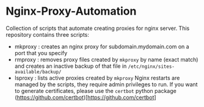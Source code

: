 # Nginx-Proxy-Automation
Collection of scripts that automate creating proxies for nginx server.
This repository contains three scripts:
- mkproxy : creates an nginx proxy for subdomain.mydomain.com on a port that you specify
- rmproxy : removes proxy files created by `mkproxy` by name (exact match) and creates an inactive backup of that file in `/etc/nginx/sites-available/backup/`
- lsproxy : lists active proxies created by `mkproxy`
Nginx restarts are managed by the scripts, they require admin privileges to run.
If you want to generate certificates, please use the `certbot` python package (https://github.com/certbot)[https://github.com/certbot]
